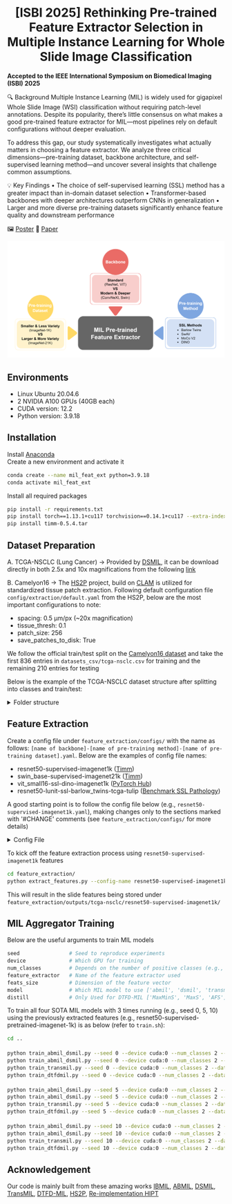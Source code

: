 <h1 align="center"> [ISBI 2025] Rethinking Pre-trained Feature Extractor Selection in Multiple Instance Learning for Whole Slide Image Classification </h1>

**Accepted to the IEEE International Symposium on Biomedical Imaging (ISBI) 2025**

🔍 Background
Multiple Instance Learning (MIL) is widely used for gigapixel Whole Slide Image (WSI) classification without requiring patch-level annotations. Despite its popularity, there’s little consensus on what makes a good pre-trained feature extractor for MIL—most pipelines rely on default configurations without deeper evaluation. 

To address this gap, our study systematically investigates what actually matters in choosing a feature extractor. We analyze three critical dimensions—pre-training dataset, backbone architecture, and self-supervised learning method—and uncover several insights that challenge common assumptions.

💡 Key Findings
• The choice of self-supervised learning (SSL) method has a greater impact than in-domain dataset selection
 • Transformer-based backbones with deeper architectures outperform CNNs in generalization
 • Larger and more diverse pre-training datasets significantly enhance feature quality and downstream performance

🖼️ [Poster](https://drive.google.com/file/d/1KBE8CVJCk-hTm_lcKYhKhdaD1t9Lqrn2/view?usp=sharing)
📄 [Paper](https://arxiv.org/abs/2408.01167)

<p align="center">
  <img src="figures/introduction.png" alt="Setting Image" width="1000">
</p>

## Environments
- Linux Ubuntu 20.04.6
- 2 NVIDIA A100 GPUs (40GB each)
- CUDA version: 12.2
- Python version: 3.9.18

## Installation

Install [Anaconda](https://www.anaconda.com/download#)<br>
Create a new environment and activate it

```bash
conda create --name mil_feat_ext python=3.9.18
conda activate mil_feat_ext
````

Install all required packages
```bash
pip install -r requirements.txt
pip install torch==1.13.1+cu117 torchvision==0.14.1+cu117 --extra-index-url https://download.pytorch.org/whl/cu117
pip install timm-0.5.4.tar
````

## Dataset Preparation

A. TCGA-NSCLC (Lung Cancer) → Provided by [DSMIL](https://github.com/binli123/dsmil-wsi), it can be download directly in both 2.5x and 10x magnifications from the following [link](https://drive.google.com/file/d/17zCn-WRNzxxxh8kkdBTbDLDZy0XZ3RIu/view)

B. Camelyon16 → The [HS2P](https://github.com/clemsgrs/hs2p) project, build on [CLAM](https://github.com/mahmoodlab/CLAM) is utilized for standardized tissue patch extraction. Following default configuration file `config/extraction/default.yaml` from the HS2P, below are the most important configurations to note:
- spacing: 0.5 µm/px (~20x magnification)
- tissue_thresh: 0.1
- patch_size: 256
- save_patches_to_disk: True

We follow the official train/test split on the [Camelyon16 dataset](https://camelyon16.grand-challenge.org/Data/) and take the first 836 entries in `datasets_csv/tcga-nsclc.csv` for training and the remaining 210 entries for testing

Below is the example of the TCGA-NSCLC dataset structure after splitting into classes and train/test:

<details>
<summary>
Folder structure
</summary>

```bash
<datasets>/
├── data_tcga_lung_tree/
    ├── train/
        ├── LUAD/
            ├── TCGA-4B-A93V-01Z-00-DX1/
                ├── x1_y1
                    ├── x11_y11.png
                    ├── x12_y12.png
                ├── x2_y2.png
                ├── x3_y3.png
                ├── ...
            ├── ...
        
        ├── LUSC/
            ├── TCGA-18-3408-01Z-00-DX1/
                ├── x4_y4
                    ├── x41_y41.png
                    ├── x42_y42.png
                ├── x5_y5.png
                ├── x6_y6.png
                ├── ...
            ├── ...
        
    ├── test/
        ├── ...
                
```
</details>


## Feature Extraction

Create a config file under `feature_extraction/configs/` with the name as follows: `[name of backbone]-[name of pre-training method]-[name of pre-training dataset].yaml`. Below are the examples of config file names:
- resnet50-supervised-imagenet1k ([Timm](https://github.com/huggingface/pytorch-image-models))
- swin_base-supervised-imagenet21k ([Timm](https://github.com/huggingface/pytorch-image-models))
- vit_small16-ssl-dino-imagenet1k ([PyTorch Hub](https://github.com/pytorch/hub))
- resnet50-lunit-ssl-barlow_twins-tcga-tulip ([Benchmark SSL Pathology](https://github.com/lunit-io/benchmark-ssl-pathology))

A good starting point is to follow the config file below (e.g., `resnet50-supervised-imagenet1k.yaml`), making changes only to the sections marked with '#CHANGE' comments (see `feature_extraction/configs/` for more details)

<details>
<summary>
Config File
</summary>

```bash
gpu_id: 0 # CHANGE

# Output settings
output_dir_path: 'outputs'
feature_extractor: 'resnet50-supervised-imagenet1k-transform' # CHANGE
resume: False # CHANGE

# Dataset settings
dataset:
  name: 'tcga-nsclc' # CHANGE: ['tcga-nsclc', 'camelyon16']
  patch_size: 224 # CHANGE
  base_folder_path: '../../feature_extractor_MIL_study/datasets/data_tcga_lung_tree'  # CHANGE
  slide_data_path: 'slide_data/${dataset.name}.csv'
  extracted_summary_path: '../datasets_csv/${dataset.name}/${feature_extractor}.csv'
  slide_missing_path: 'slide_missing/${dataset.name}.csv'
  subsets:
  - train
  - test
  classes: # CHANGE
  - LUAD
  - LUSC
  
# Model settings
model:
  backbone: 'resnet50' # CHANGE
  feats_dim: 1024 # CHANGE
  kernel_size:
  trained_path:

# Feature Extraction settings
feature_extraction:
  save_patch_features: False # CHANGE
  normalization: 'imagenet' # CHANGE: ['imagenet', 'lunit']
  stain_norm_macenko: False
 
 ```
 </details>
 
 To kick off the feature extraction process using `resnet50-supervised-imagenet1k` features
 
 ```bash
cd feature_extraction/
python extract_features.py --config-name resnet50-supervised-imagenet1k
````

This will result in the slide features being stored under `feature_extraction/outputs/tcga-nsclc/resnet50-supervised-imagenet1k/`


## MIL Aggregator Training

Below are the useful arguments to train MIL models

 ```bash
seed                # Seed to reproduce experiments
device              # Which GPU for training
num_classes         # Depends on the number of positive classes (e.g., camelyon16: 1, tcga-nsclc: 2)
feature_extractor   # Name of the feature extractor used
feats_size          # Dimension of the feature vector
model               # Which MIL model to use ['abmil', 'dsmil', 'transmil', 'DTFD']
distill             # Only Used for DTFD-MIL ['MaxMinS', 'MaxS', 'AFS']
````

To train all four SOTA MIL models with 3 times running (e.g., seed 0, 5, 10) using the previously extracted features (e.g., resnet50-supervised-pretrained-imagenet-1k) is as below (refer to `train.sh`):

 ```bash
cd ..

python train_abmil_dsmil.py --seed 0 --device cuda:0 --num_classes 2 --dataset tcga-nsclc --feature_extractor resnet50-supervised-imagenet1k --feats_size 1024 --model abmil
python train_abmil_dsmil.py --seed 0 --device cuda:0 --num_classes 2 --dataset tcga-nsclc --feature_extractor resnet50-supervised-imagenet1k --feats_size 1024 --model dsmil
python train_transmil.py --seed 0 --device cuda:0 --num_classes 2 --dataset tcga-nsclc --feature_extractor resnet50-supervised-imagenet1k --feats_size 1024 --model transmil
python train_dtfdmil.py --seed 0 --device cuda:0 --num_classes 2 --dataset tcga-nsclc --feature_extractor resnet50-supervised-imagenet1k --feats_size 1024 --model DTFD --distill MaxMinS

python train_abmil_dsmil.py --seed 5 --device cuda:0 --num_classes 2 --dataset tcga-nsclc --feature_extractor resnet50-supervised-imagenet1k --feats_size 1024 --model abmil
python train_abmil_dsmil.py --seed 5 --device cuda:0 --num_classes 2 --dataset tcga-nsclc --feature_extractor resnet50-supervised-imagenet1k --feats_size 1024 --model dsmil
python train_transmil.py --seed 5 --device cuda:0 --num_classes 2 --dataset tcga-nsclc --feature_extractor resnet50-supervised-imagenet1k --feats_size 1024 --model transmil
python train_dtfdmil.py --seed 5 --device cuda:0 --num_classes 2 --dataset tcga-nsclc --feature_extractor resnet50-supervised-imagenet1k --feats_size 1024 --model DTFD --distill MaxMinS

python train_abmil_dsmil.py --seed 10 --device cuda:0 --num_classes 2 --dataset tcga-nsclc --feature_extractor resnet50-supervised-imagenet1k --feats_size 1024 --model abmil
python train_abmil_dsmil.py --seed 10 --device cuda:0 --num_classes 2 --dataset tcga-nsclc --feature_extractor resnet50-supervised-imagenet1k --feats_size 1024 --model dsmil
python train_transmil.py --seed 10 --device cuda:0 --num_classes 2 --dataset tcga-nsclc --feature_extractor resnet50-supervised-imagenet1k --feats_size 1024 --model transmil
python train_dtfdmil.py --seed 10 --device cuda:0 --num_classes 2 --dataset tcga-nsclc --feature_extractor resnet50-supervised-imagenet1k --feats_size 1024 --model DTFD --distill MaxMinS
````

## Acknowledgement

Our code is mainly built from these amazing works [IBMIL](https://github.com/HHHedo/IBMIL), [ABMIL](https://github.com/AMLab-Amsterdam/AttentionDeepMIL), [DSMIL](https://github.com/binli123/dsmil-wsi), [TransMIL](https://github.com/szc19990412/TransMIL), [DTFD-MIL](https://github.com/hrzhang1123/DTFD-MIL), [HS2P](https://github.com/clemsgrs/hs2p), [Re-implementation HIPT](https://github.com/clemsgrs/hipt)
